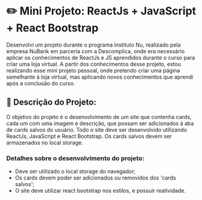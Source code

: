 # ✏️ Mini Projeto: ReactJs + JavaScript + React Bootstrap

Desenvolvi um projeto durante o programa Instituto Nu, realizado pela empresa NuBank em parceria com a Descomplica, onde era necessário aplicar os conhecimentos de ReactJs e JS aprendidos durante o curso para criar uma loja virtual.
A partir dos conhecimentos desse projeto, estou realizando esse mini projeto pessoal, onde pretendo criar uma página semelhante à loja virtual, mas aplicando novos conhecimentos que aprendi após a conclusão do curso.

## 📑 Descrição do Projeto:
O objetivo do projeto é o desenvolvimento de um site que contenha cards, cada um com uma imagem e descrição, que possam ser adicionados à aba de cards salvos do usuário. Todo o site deve ser desenvolvido utilizando ReactJs, JavaScript e React Bootstrap. Os cards salvos devem ser armazenados no local storage.

### Detalhes sobre o desenvolvimento do projeto:
- Deve ser utilizado o local storage do navegador;
- Os cards devem poder ser adicionados ou removidos dos 'cards salvos';
- O site deve utilizar react bootstrap nos estilos, e possuir reatividade.
